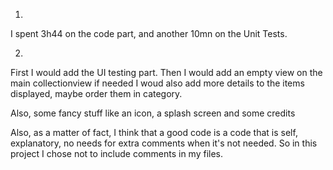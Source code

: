1)
I spent 3h44 on the code part, and another 10mn on the Unit Tests.

2) 
First I would add the UI testing part.
Then I would add an empty view on the main collectionview if needed
I woud also add more details to the items displayed, maybe order them in category. 

Also, some fancy stuff like an icon, a splash screen and some credits 


Also, as a matter of fact, I think that a good code is a code that is self, explanatory, no needs for extra comments when it's not needed. So in this project I chose not to include comments in my files. 